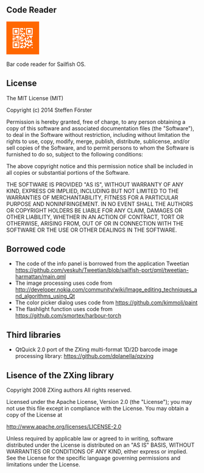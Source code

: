 ## Code Reader

![icon](icons/86x86/harbour-barcode.png)

Bar code reader for Sailfish OS.

## License

The MIT License (MIT)

Copyright (c) 2014 Steffen Förster

Permission is hereby granted, free of charge, to any person obtaining a copy
of this software and associated documentation files (the "Software"), to deal
in the Software without restriction, including without limitation the rights
to use, copy, modify, merge, publish, distribute, sublicense, and/or sell
copies of the Software, and to permit persons to whom the Software is
furnished to do so, subject to the following conditions:

The above copyright notice and this permission notice shall be included in
all copies or substantial portions of the Software.

THE SOFTWARE IS PROVIDED "AS IS", WITHOUT WARRANTY OF ANY KIND, EXPRESS OR
IMPLIED, INCLUDING BUT NOT LIMITED TO THE WARRANTIES OF MERCHANTABILITY,
FITNESS FOR A PARTICULAR PURPOSE AND NONINFRINGEMENT. IN NO EVENT SHALL THE
AUTHORS OR COPYRIGHT HOLDERS BE LIABLE FOR ANY CLAIM, DAMAGES OR OTHER
LIABILITY, WHETHER IN AN ACTION OF CONTRACT, TORT OR OTHERWISE, ARISING FROM,
OUT OF OR IN CONNECTION WITH THE SOFTWARE OR THE USE OR OTHER DEALINGS IN
THE SOFTWARE.

## Borrowed code

- The code of the info panel is borrowed from the application Tweetian https://github.com/veskuh/Tweetian/blob/sailfish-port/qml/tweetian-harmattan/main.qml
- The image processing uses code from http://developer.nokia.com/community/wiki/Image_editing_techniques_and_algorithms_using_Qt
- The color picker dialog uses code from https://github.com/kimmoli/paint
- The flashlight function uses code from https://github.com/smortex/harbour-torch

## Third libraries

- QtQuick 2.0 port of the ZXing multi-format 1D/2D barcode image processing library: https://github.com/dplanella/qzxing

## Lisence of the ZXing library

Copyright 2008 ZXing authors All rights reserved.

Licensed under the Apache License, Version 2.0 (the "License");
you may not use this file except in compliance with the License.
You may obtain a copy of the License at

http://www.apache.org/licenses/LICENSE-2.0

Unless required by applicable law or agreed to in writing, software
distributed under the License is distributed on an "AS IS" BASIS,
WITHOUT WARRANTIES OR CONDITIONS OF ANY KIND, either express or implied.
See the License for the specific language governing permissions and
limitations under the License.

